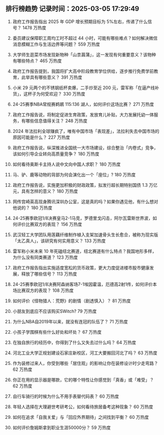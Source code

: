 
## 排行榜趋势 记录时间：2025-03-05 17:29:49
  
  1. 政府工作报告指出 2025 年 GDP 增长预期目标为 5%左右，传递了什么信号？ 1478 万热度
    
  2. 委员建议保障职工周均工时不超过 44 小时，可能有哪些难点？如何解决微信消息模糊工作与生活边界等问题？ 559 万热度
    
  3. 大学师生逛菜市场发现新物种「山柰菖蒲」，这一发现有何重要意义？该物种有哪些特点？ 465 万热度
    
  4. 政府工作报告提到，我国将扩大高中阶段教育学位供给，逐步推行免费学前教育，此举具有哪些意义？ 391 万热度
    
  5. 小米 29 元两个的不锈钢纸杯卖爆，二手炒至近 200 元，雷军称「在逼产线补货」，这杯子为何受欢迎？ 330 万热度
    
  6. 24-25赛季NBA常规赛鹈鹕 115:136 湖人，如何评价这场比赛？ 271 万热度
    
  7. 政府工作报告说，将制定促进生育政策，发放育儿补贴，大力发展托幼一体服务，有哪些信息值得关注？ 248 万热度
    
  8. 2024 年法拉利全球赚疯了，唯有中国市场「表现差」，法拉利失去中国市场的原因可能是什么？ 227 万热度
    
  9. 政府工作报告说，纵深推进全国统一大市场建设，综合整治「内卷式」竞争，该如何引导企业转向高质量竞争？ 180 万热度
    
  10. 如何看待奥斯卡主持人说中文向中国人求职？ 180 万热度
    
  11. 马、驴、鹿等动物的背部为何会演化出一个「座位」? 180 万热度
    
  12. 政府工作报告说，实施更加积极的财政政策，拟发行超长期特别国债 1.3 万亿元，具有怎样的意义？ 180 万热度
    
  13. 网传宫崎英高现身腾讯深圳办公室，这是真的吗？如果你遇见他，有什么想对他说的？ 180 万热度
    
  14. 24-25赛季欧冠1/8决赛皇马2-1马竞，罗德里戈闪击，阿尔瓦雷斯世界波，如何评价比赛双方的表现？ 156 万热度
    
  15. 武汉轻工大学团队用莲藕纤维制作植入支架加速骨头生长愈合，被称为现实版「太乙真人」，该研究有何实用意义？ 133 万热度
    
  16. 雷军称小米未来 10 年死磕纽北赛道，纽北赛道有什么特点？我国地形多样，为什么没有同类赛道？ 123 万热度
    
  17. 政府工作报告指出实施适度宽松的货币政策，更大力度促进楼市股市健康发展，释放了哪些信号？ 113 万热度
    
  18. 24-25赛季欧冠1/8决赛阿森纳客场7-1埃因霍温，厄德高2射1传，如何评价本场比赛双方的表现？ 108 万热度
    
  19. 如何评价《怪物猎人：荒野》的剧情（剧透慎入）？ 81 万热度
    
  20. 小朋友到底应不应该购买SWitch? 79 万热度
    
  21. 为什么NBA自2019年以来，就没有连冠的队伍了？ 71 万热度
    
  22. 小孩子学围棋有些什么好处和坏处？ 67 万热度
    
  23. 在独自旅行的经历中，你得到了什么又失去过什么吗？ 64 万热度
    
  24. 河北工业大学正规划建设石家庄新校区，河工大要搬回河北了吗？ 63 万热度
    
  25. 作为装修过来人，你受到哪些「居住观」的影响让你在装修设计时少走弯路？ 62 万热度
    
  26. 你正在用的显示器是哪款，它的哪个特性让你感觉到「真香」或「难受」？ 62 万热度
    
  27. 自行车骑行的时候为什么不用手表替代码表？ 60 万热度
    
  28. 年轻人选择在大理避世考研考公，如何看待旅居备考这种现象？ 60 万热度
    
  29. 如何在追求「自我关爱」与「回应外界期待」之间找到平衡？ 60 万热度
    
  30. 如何评价詹姆斯拿到职业生涯50000分？ 59 万热度
    